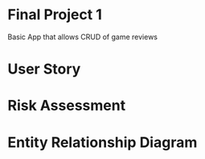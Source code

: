 # Final Project 1
Basic App that allows CRUD of game reviews



# User Story

# Risk Assessment

# Entity Relationship Diagram


